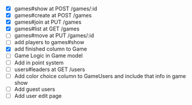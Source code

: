 - [x] games#show at POST /games/:id
- [x] games#create at POST /games
- [x] games#join at PUT /games
- [x] games#list at GET /games
- [ ] games#move at PUT /games/:id
- [ ] add players to games#show
- [x] add finished column to Game 
- [ ] Game Logic in Game model
- [ ] Add in point system
- [ ] users#leaders at GET /users
- [ ] Add color choice column to GameUsers and include that info in game show
- [ ] Add guest users
- [ ] Add user edit page